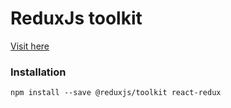 # ReduxJs toolkit

[Visit here](https://redux-js-toolkit-practice-47f4vah0t-vighnesh153.vercel.app)

### Installation
```shell
npm install --save @reduxjs/toolkit react-redux
```
